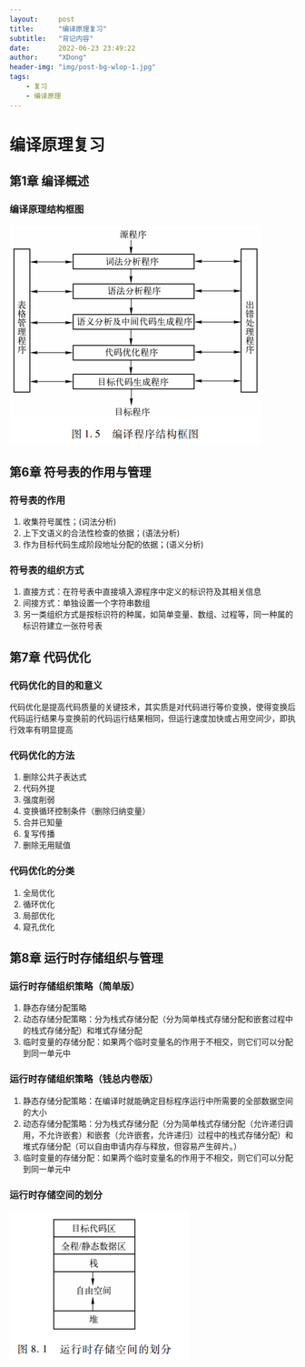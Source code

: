 ```yaml
---
layout:     post
title:      "编译原理复习"
subtitle:   "背记内容"
date:       2022-06-23 23:49:22
author:     "XDong"
header-img: "img/post-bg-wlop-1.jpg"
tags:
    - 复习
    - 编译原理
---
```


# 编译原理复习

## 第1章 编译概述

### 编译原理结构框图

![编译程序结构框图](/img/review/compilers-chart-1.5.png)

## 第6章 符号表的作用与管理

### 符号表的作用

1. 收集符号属性；(词法分析)
2. 上下文语义的合法性检查的依据；(语法分析)
3. 作为目标代码生成阶段地址分配的依据；(语义分析)

### 符号表的组织方式

1. 直接方式：在符号表中直接填入源程序中定义的标识符及其相关信息
2. 间接方式：单独设置一个字符串数组
3. 另一类组织方式是按标识符的种属，如简单变量、数组、过程等，同一种属的标识符建立一张符号表

## 第7章 代码优化

### 代码优化的目的和意义

代码优化是提高代码质量的关键技术，其实质是对代码进行等价变换，使得变换后代码运行结果与变换前的代码运行结果相同，但运行速度加快或占用空间少，即执行效率有明显提高

### 代码优化的方法

1. 删除公共子表达式
2. 代码外提
3. 强度削弱
4. 变换循环控制条件（删除归纳变量）
5. 合并已知量
6. 复写传播
7. 删除无用赋值

### 代码优化的分类

1. 全局优化
2. 循环优化
3. 局部优化
4. 窥孔优化

## 第8章 运行时存储组织与管理

### 运行时存储组织策略（简单版）

1. 静态存储分配策略
2. 动态存储分配策略：分为栈式存储分配（分为简单栈式存储分配和嵌套过程中的栈式存储分配）和堆式存储分配
3. 临时变量的存储分配：如果两个临时变量名的作用于不相交，则它们可以分配到同一单元中

### 运行时存储组织策略（钱总内卷版）

1. 静态存储分配策略：在编译时就能确定目标程序运行中所需要的全部数据空间的大小
2. 动态存储分配策略：分为栈式存储分配（分为简单栈式存储分配（允许递归调用，不允许嵌套）和嵌套（允许嵌套，允许递归）过程中的栈式存储分配）和堆式存储分配（可以自由申请内存与释放，但容易产生碎片。）
3. 临时变量的存储分配：如果两个临时变量名的作用于不相交，则它们可以分配到同一单元中

### 运行时存储空间的划分

![运行时存储空间的划分](/img/review/compilers-chart-8.1.png)
